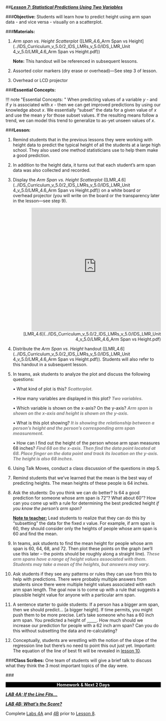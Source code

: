 ##***<u>Lesson 7: Statistical Predictions Using Two Variables</u>***

###**Objective:**
Students will learn how to predict height using arm span data - and vice versa - visually on a scatterplot.

###**Materials:**
1. *Arm span vs. Height Scatterplot* ([LMR_4.6_Arm Span vs Height](../IDS_Curriculum_v_5.0/2_IDS_LMRs_v_5.0/IDS_LMR_Unit 4_v_5.0/LMR_4.6_Arm Span vs Height.pdf))

    **Note:** This handout will be referenced in subsequent lessons.

2. Assorted color markers (dry erase or overhead)—See step 3 of lesson.

3. Overhead or LCD projector

###**Essential Concepts:**

!!! note "Essential Concepts: " 
    When predicting values of a variable *y* - and if *y* is associated with *x* - then we can get
    improved predictions by using our knowledge about *x*. We essentially “subset” the data for a given value of *x*
    and use the mean *y* for those subset values. If the resulting means follow a trend, we can model this trend to
    generalize to as-yet unseen values of *x*.

###**Lesson:**
1. Remind students that in the previous lessons they were working with height data to predict the
typical height of all the students at a large high school. They also used one method statisticians
use to help them make a good prediction.

2. In addition to the height data, it turns out that each student’s arm span data was also collected
and recorded.

3. Display the *Arm Span vs. Height Scatterplot* ([LMR_4.6](../IDS_Curriculum_v_5.0/2_IDS_LMRs_v_5.0/IDS_LMR_Unit 4_v_5.0/LMR_4.6_Arm Span vs Height.pdf)) on a white board or overhead projector
(you will write on the board or the transparency later in the lesson—see step 9).
    <div align="right"><iframe src="https://docs.google.com/viewerng/viewer?url=https://curriculum.idsucla.org/IDS_Curriculum_v_5.0/2_IDS_LMRs_v_5.0/IDS_LMR_Unit 4_v_5.0/LMR_4.6_Arm Span vs Height.pdf&embedded=true" style=" width:420px;height:400px;" frameborder="0"></iframe><br>[LMR_4.6](../IDS_Curriculum_v_5.0/2_IDS_LMRs_v_5.0/IDS_LMR_Unit 4_v_5.0/LMR_4.6_Arm Span vs Height.pdf)</div>

4. Distribute the *Arm Span vs. Height* handout ([LMR_4.6](../IDS_Curriculum_v_5.0/2_IDS_LMRs_v_5.0/IDS_LMR_Unit 4_v_5.0/LMR_4.6_Arm Span vs Height.pdf)). Students will also refer to this handout in
a subsequent lesson.

5. In teams, ask students to analyze the plot and discuss the following questions:

    • What kind of plot is this? <span style="color:grey">***Scatterplot.***</span>

    • How many variables are displayed in this plot? <span style="color:grey">***Two variables.***</span>

    • Which variable is shown on the x-axis? On the y-axis? <span style="color:grey">***Arm span is shown on the x-axis
    and height is shown on the y-axis.***</span>

    • What is this plot showing? <span style="color:grey">***It is showing the relationship between a person’s height and
    the person’s corresponding arm span measurement.***</span>

    • How can I find out the height of the person whose arm span measures 68 inches? <span style="color:grey">***Find 68
    on the x-axis. Then find the data point located at 68. Place finger on the data point and
    track its location on the y-axis. The height is also 68 inches.***</span>

6. Using Talk Moves, conduct a class discussion of the questions in step 5.

7. Remind students that we’ve learned that the mean is the best way of predicting heights. The
mean heights of these people is 64 inches.

8. Ask the students: Do you think we can do better? Is 64 a good prediction for someone whose arm
span is 72”? What about 60”? How can you come up with a rule for determining the best
predicted height *if you know the person’s arm span?*

    **<u>Note to teacher:</u>** Lead students to realize that they can do this by “subsetting” the data for the
    fixed *x* value. For example, if arm span is 60, they should consider only the heights of people
    whose arm span is 60 and find the mean.

9. In teams, ask students to find the mean height for people whose arm span is 60, 64, 68, and 72.
Then plot these points on the graph (we’ll use this later – the points should be roughly along a
straight line). <span style="color:grey">***These arm spans have a range of height values associated with them.
Students may take a mean of the heights, but answers may vary.***</span>

10. Ask students if they see any patterns or rules they can use from this to help with predictions.
There were probably multiple answers from students since there were multiple height values
associated with each arm span length. The goal now is to come up with a rule that suggests a
plausible height value for anyone with a particular arm span.

11. A sentence starter to guide students: If a person has a bigger arm span, then we should predict…
[a bigger height]. If time permits, you might push them to be more precise. Let’s take someone
who has a 60 inch arm span. You predicted a height of <u>&nbsp;&nbsp;&nbsp;&nbsp;</u><u>&nbsp;&nbsp;&nbsp;&nbsp;</u>. How much should we increase our
prediction for people with a 62 inch arm span? Can you do this without subsetting the data and
re-calculating?

12. Conceptually, students are wrestling with the notion of the slope of the regression line but there’s
no need to point this out just yet. Important: The equation of the line of best fit will be revealed in
[lesson 10](lesson10.md).

###**Class Scribes:**
One team of students will give a brief talk to discuss what they think the 3 most important topics of the
day were.

###<p style="background: black; color: white; text-align: center;">**Homework & Next 2 Days**</p>
[<u>***LAB 4A: If the Line Fits…***</u>](lab4a.md)

[<u>***LAB 4B: What’s the Score?***</u>](lab4b.md)

Complete [Labs 4A](lab4a.md) and [4B](lab4b.md) prior to [Lesson 8](lesson8.md).
